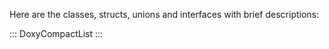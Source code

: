 Here are the classes, structs, unions and interfaces with brief
descriptions:

::: DoxyCompactList
:::
